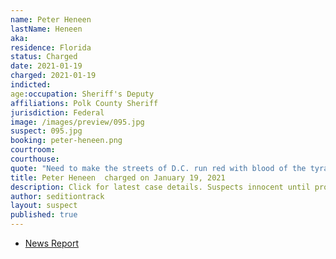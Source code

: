 ```yaml
---
name: Peter Heneen
lastName: Heneen
aka:
residence: Florida
status: Charged
date: 2021-01-19
charged: 2021-01-19
indicted:
age:occupation: Sheriff's Deputy
affiliations: Polk County Sheriff
jurisdiction: Federal
image: /images/preview/095.jpg
suspect: 095.jpg
booking: peter-heneen.png
courtroom:
courthouse:
quote: "Need to make the streets of D.C. run red with blood of the tyrants. The tyrants being the feds."
title: Peter Heneen  charged on January 19, 2021
description: Click for latest case details. Suspects innocent until proven guilty.
author: seditiontrack
layout: suspect
published: true
---
```

- [News Report](https://www.wmfe.org/polk-deputy-arrested-for-making-threats-against-capitol/172515)
